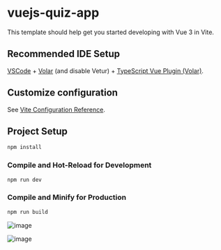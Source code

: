# vuejs-quiz-app

This template should help get you started developing with Vue 3 in Vite.

## Recommended IDE Setup

[VSCode](https://code.visualstudio.com/) + [Volar](https://marketplace.visualstudio.com/items?itemName=Vue.volar) (and disable Vetur) + [TypeScript Vue Plugin (Volar)](https://marketplace.visualstudio.com/items?itemName=Vue.vscode-typescript-vue-plugin).

## Customize configuration

See [Vite Configuration Reference](https://vitejs.dev/config/).

## Project Setup

```sh
npm install
```

### Compile and Hot-Reload for Development

```sh
npm run dev
```

### Compile and Minify for Production

```sh
npm run build
```

![image](https://github.com/IndriesAndrei/vuejs-quiz-app/assets/24415865/4cc1b40a-8a0c-47cd-b436-cc74a360e646)


![image](https://github.com/IndriesAndrei/vuejs-quiz-app/assets/24415865/10072955-b367-44c2-b681-dc3ab4b4a88c)

